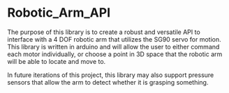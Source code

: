 # Robotic_Arm_API

The purpose of this library is to create a robust and versatile API to interface with a 4 DOF robotic arm that utilizes the SG90 servo for motion. This library is written in arduino and will allow the user to either command each motor individually, or choose a point in 3D space that the robotic arm will be able to locate and move to.

In future iterations of this project, this library may also support pressure sensors that allow the arm to detect whether it is grasping something.
